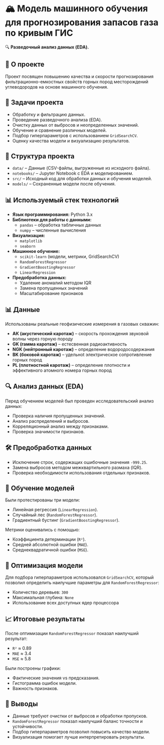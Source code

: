 # 🏔 Модель машинного обучения для прогнозирования запасов газа по кривым ГИС

🔍 **Разведочный анализ данных (EDA).**  

## 🚀 О проекте  
Проект посвящен повышению качества и скорости прогнозирования фильтрационно-емкостных свойств горных пород месторождений углеводородов на основе машинного обучения.

## 📌 Задачи проекта
- Обработку и фильтрацию данных.
- Проведение разведочного анализа (EDA).
- Очистку данных от выбросов и неопределенных значений.
- Обучение и сравнение различных моделей.
- Подбор гиперпараметров с использованием `GridSearchCV`.
- Оценку качества модели и визуализацию результатов.

## 📂 Структура проекта
- `data/` – Данные (CSV-файлы, выгруженные из исходного файла).
- `notebooks/` – Jupyter Notebook с EDA и моделированием.
- `src/` – Исходный код для обработки данных и обучения моделей.
- `models/` – Сохраненные модели после обучения.

## 📊 Используемый стек технологий
- **Язык программирования:** Python 3.x
- **Библиотеки для работы с данными:**  
  - `pandas` – обработка табличных данных  
  - `numpy` – численные вычисления  
- **Визуализация:**  
  - `matplotlib`  
  - `seaborn`  
- **Машинное обучение:**  
  - `scikit-learn` (модели, метрики, GridSearchCV)  
  - `RandomForestRegressor`  
  - `GradientBoostingRegressor`  
  - `LinearRegression`  
- **Предобработка данных:**  
  - Удаление аномалий методом IQR  
  - Замена пропущенных значений  
  - Масштабирование признаков

## 📊 Данные  
Использованы реальные геофизические измерения в газовых скважин:  
- **АК (акустический каротаж)** – скорость прохождения звуковой волны через горную породу  
- **GK (гамма каротаж)** – естесвенная радиоактивность  
- **NGK (нейтронный каротаж)** – определение водородосодержания  
- **BK (боковой каротаж)** –  удельноt электрическое сопротивление горных пород 
- **PL (плотностной каротаж)** – определение плотности и эффективного атомного номера горных пород  

## 🔍 Анализ данных (EDA)
Перед обучением моделей был проведен исследовательский анализ данных:
- Проверка наличия пропущенных значений.
- Анализ распределений и выбросов.
- Корреляционный анализ между признаками.
- Проверка значимости признаков.

## 🛠 Предобработка данных
- Исключение строк, содержащих ошибочные значения `-999.25`.
- Замена выбросов методом межквартильного размаха (IQR).
- Проверка необходимости использования отдельных признаков.

## 🚀 Обучение моделей
Были протестированы три модели:
- Линейная регрессия (`LinearRegression`).
- Случайный лес (`RandomForestRegressor`).
- Градиентный бустинг (`GradientBoostingRegressor`).

Метрики оценивались с помощью:
- Коэффициента детерминации (`R²`).
- Средней абсолютной ошибки (`MAE`).
- Среднеквадратичной ошибки (`MSE`).

## 🔬 Оптимизация модели
Для подбора гиперпараметров использовался `GridSearchCV`, который позволил определить наилучшие параметры для `RandomForestRegressor`:
- Количество деревьев: `300`
- Максимальная глубина: `None`
- Использование всех доступных ядер процессора

## 📈 Итоговые результаты
После оптимизации `RandomForestRegressor` показал наилучший результат:
- `R²` ≈ 0.89
- `MAE` ≈ 3.4
- `MSE` ≈ 5.8

Были построены графики:
- Фактические значения vs предсказания.
- Гистограмма ошибок модели.
- Важность признаков.

## 🎯 Выводы
- Данные требуют очистки от выбросов и обработки пропусков.
- `RandomForestRegressor` показал наилучший баланс точности и устойчивости.
- Подбор гиперпараметров позволил повысить качество модели.
- Визуализация помогает лучше интерпретировать результаты.



































